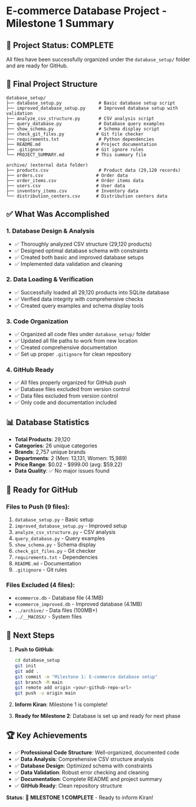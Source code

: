 # E-commerce Database Project - Milestone 1 Summary

## 🎯 **Project Status: COMPLETE**

All files have been successfully organized under the `database_setup/` folder and are ready for GitHub.

## 📁 **Final Project Structure**

```
database_setup/
├── database_setup.py              # Basic database setup script
├── improved_database_setup.py     # Improved database setup with validation
├── analyze_csv_structure.py       # CSV analysis script
├── query_database.py              # Database query examples
├── show_schema.py                 # Schema display script
├── check_git_files.py            # Git file checker
├── requirements.txt               # Python dependencies
├── README.md                     # Project documentation
├── .gitignore                    # Git ignore rules
└── PROJECT_SUMMARY.md            # This summary file

archive/ (external data folder)
├── products.csv                   # Product data (29,120 records)
├── orders.csv                    # Order data
├── order_items.csv               # Order items data
├── users.csv                     # User data
├── inventory_items.csv           # Inventory data
└── distribution_centers.csv      # Distribution centers data
```

## ✅ **What Was Accomplished**

### 1. **Database Design & Analysis**
- ✅ Thoroughly analyzed CSV structure (29,120 products)
- ✅ Designed optimal database schema with constraints
- ✅ Created both basic and improved database setups
- ✅ Implemented data validation and cleaning

### 2. **Data Loading & Verification**
- ✅ Successfully loaded all 29,120 products into SQLite database
- ✅ Verified data integrity with comprehensive checks
- ✅ Created query examples and schema display tools

### 3. **Code Organization**
- ✅ Organized all code files under `database_setup/` folder
- ✅ Updated all file paths to work from new location
- ✅ Created comprehensive documentation
- ✅ Set up proper `.gitignore` for clean repository

### 4. **GitHub Ready**
- ✅ All files properly organized for GitHub push
- ✅ Database files excluded from version control
- ✅ Data files excluded from version control
- ✅ Only code and documentation included

## 📊 **Database Statistics**

- **Total Products**: 29,120
- **Categories**: 26 unique categories
- **Brands**: 2,757 unique brands
- **Departments**: 2 (Men: 13,131, Women: 15,989)
- **Price Range**: $0.02 - $999.00 (avg: $59.22)
- **Data Quality**: ✅ No major issues found

## 🚀 **Ready for GitHub**

### Files to Push (9 files):
1. `database_setup.py` - Basic setup
2. `improved_database_setup.py` - Improved setup
3. `analyze_csv_structure.py` - CSV analysis
4. `query_database.py` - Query examples
5. `show_schema.py` - Schema display
6. `check_git_files.py` - Git checker
7. `requirements.txt` - Dependencies
8. `README.md` - Documentation
9. `.gitignore` - Git rules

### Files Excluded (4 files):
- `ecommerce.db` - Database file (4.1MB)
- `ecommerce_improved.db` - Improved database (4.1MB)
- `../archive/` - Data files (100MB+)
- `../__MACOSX/` - System files

## 🎯 **Next Steps**

1. **Push to GitHub**:
   ```bash
   cd database_setup
   git init
   git add .
   git commit -m "Milestone 1: E-commerce database setup"
   git branch -M main
   git remote add origin <your-github-repo-url>
   git push -u origin main
   ```

2. **Inform Kiran**: Milestone 1 is complete!

3. **Ready for Milestone 2**: Database is set up and ready for next phase

## 🏆 **Key Achievements**

- ✅ **Professional Code Structure**: Well-organized, documented code
- ✅ **Data Analysis**: Comprehensive CSV structure analysis
- ✅ **Database Design**: Optimized schema with constraints
- ✅ **Data Validation**: Robust error checking and cleaning
- ✅ **Documentation**: Complete README and project summary
- ✅ **GitHub Ready**: Clean repository structure

**Status**: 🎉 **MILESTONE 1 COMPLETE** - Ready to inform Kiran! 